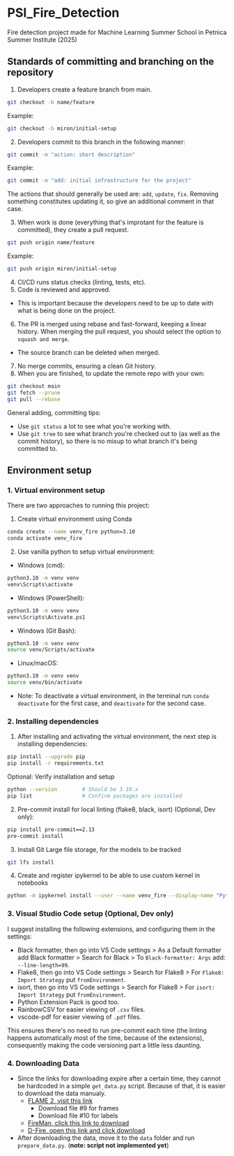 # PSI_Fire_Detection
Fire detection project made for Machine Learning Summer School in Petnica Summer Institute (2025)


## Standards of committing and branching on the repository
1. Developers create a feature branch from main.
```bash
git checkout -b name/feature
```
Example:
```bash
git checkout -b miron/initial-setup
```

2. Developers commit to this branch in the following manner:
```bash
git commit -m "action: short description"
```
Example:
```bash
git commit -m "add: initial infrastructure for the project"
```
The actions that should generally be used are: `add`, `update`, `fix`. Removing something constitutes updating it, so give an additional comment in that case.

3. When work is done (everything that's improtant for the feature is committed), they create a pull request.
```bash
git push origin name/feature
```
Example:
```bash
git push origin miron/initial-setup
```
4. CI/CD runs status checks (linting, tests, etc).
5. Code is reviewed and approved.
- This is important because the developers need to be up to date with what is being done on the project.
6. The PR is merged using rebase and fast-forward, keeping a linear history. When merging the pull request, you should select the option to `squash and merge`.
- The source branch can be deleted when merged.
7. No merge commits, ensuring a clean Git history.
8. When you are finished, to update the remote repo with your own:
```bash
git checkout main
git fetch --prune
git pull --rebase
```

General adding, committing tips:
- Use `git status` a lot to see what you're working with.
- Use `git tree` to see what branch you're checked out to (as well as the commit history), so there is no mixup to what branch it's being committed to.


## Environment setup
### 1. Virtual environment setup
There are two approaches to running this project:
1. Create virtual environment using Conda

```bash
conda create --name venv_fire python=3.10
conda activate venv_fire
```


2. Use vanilla python to setup virtual environment:
- Windows (cmd):
```bash
python3.10 -m venv venv
venv\Scripts\activate
```
- Windows (PowerShell):
```bash
python3.10 -m venv venv
venv\Scripts\Activate.ps1
```
- Windows (Git Bash):
```bash
python3.10 -m venv venv
source venv/Scripts/activate
```
- Linux/macOS:
```bash
python3.10 -m venv venv
source venv/bin/activate
```

- Note: To deactivate a virtual environment, in the terminal run `conda deactivate` for the first case, and `deactivate` for the second case.

### 2. Installing dependencies

1. After installing and activating the virtual environment, the next step is installing dependencies:
```bash
pip install --upgrade pip
pip install -r requirements.txt
```

Optional: Verify installation and setup
```bash
python --version        # Should be 3.10.x
pip list                # Confirm packages are installed
```


2. Pre-commit install for local linting (flake8, black, isort) (Optional, Dev only):
```bash
pip install pre-commit==2.13
pre-commit install
```

3. Install Git Large file storage, for the models to be tracked
```bash
git lfs install
```

4. Create and register ipykernel to be able to use custom kernel in notebooks
```bash
python -m ipykernel install --user --name venv_fire --display-name "Python3.10 (venv_fire)"
```

### 3. Visual Studio Code setup (Optional, Dev only)
I suggest installing the following extensions, and configuring them in the settings:
- Black formatter, then go into VS Code settings > As a Default formatter add Black formatter > Search for Black > To `Black-formatter: Args` add: `--line-length=99`.
- Flake8, then go into VS Code settings > Search for Flake8 > For `Flake8: Import Strategy` put `fromEnvironment`.
- isort, then go into VS Code settings > Search for Flake8 > For `isort: Import Strategy` put `fromEnvironment`.
- Python Extension Pack is good too.
- RainbowCSV for easier viewing of `.csv` files.
- vscode-pdf for easier viewing of `.pdf` files.

This ensures there's no need to run pre-commit each time (the linting happens automatically most of the time, because of the extensions), consequently making the code versioning part a little less daunting.

### 4. Downloading Data
- Since the links for downloading expire after a certain time, they cannot be hardcoded in a simple `get_data.py` script. Because of that, it is easier to download the data manualy.
    - [FLAME 2, visit this link](https://ieee-dataport.org/open-access/flame-2-fire-detection-and-modeling-aerial-multi-spectral-image-dataset?check_logged_in=1)
        - Download file #9 for frames
        - Download file #10 for labels
    - [FireMan, click this link to download](https://zenodo.org/records/13732947/files/Binary.zip?download=1)
    - [D-Fire, open this link and click download](https://1drv.ms/u/c/c0bd25b6b048b01d/EbLgD7bES4FDvUN37Grxn8QBF5gIBBc7YV2qklF08GCiBw)
- After downloading the data, move it to the `data` folder and run `prepare_data.py`. (**note: script not implemented yet**)
